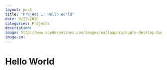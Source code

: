 ```yaml
---
layout: post
title: "Project 1: Hello World"
date: 9/27/2016
categories: Projects
description: 
image: http://www.spyderonlines.com/images/wallpapers/apple-desktop-backgrounds/apple-desktop-backgrounds-13.jpg
image-sm:
---
```


# Hello World